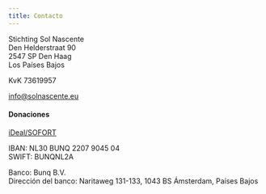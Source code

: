```yaml
---
title: Contacto
---
```


Stichting Sol Nascente<br>
Den Helderstraat 90<br>
2547 SP Den Haag<br>
Los Países Bajos

KvK 73619957

[info@solnascente.eu](mailto:info@solnascente.eu)

#### Donaciones

[iDeal/SOFORT](https://bunq.me/solnascente)

IBAN: NL30 BUNQ 2207 9045 04<br>
SWIFT: BUNQNL2A

Banco: Bunq B.V.<br>
Dirección del banco: Naritaweg 131-133, 1043 BS Ámsterdam, Países Bajos
